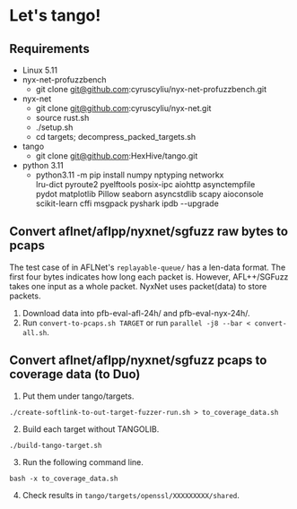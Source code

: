 # Let's tango!

## Requirements

+ Linux 5.11
+ nyx-net-profuzzbench
    - git clone git@github.com:cyruscyliu/nyx-net-profuzzbench.git
+ nyx-net
    - git clone git@github.com:cyruscyliu/nyx-net.git
    - source rust.sh
    - ./setup.sh
    - cd targets; decompress_packed_targets.sh
+ tango
    - git clone git@github.com:HexHive/tango.git
+ python 3.11
    - python3.11 -m pip install numpy nptyping networkx \
      lru-dict pyroute2 pyelftools posix-ipc aiohttp asynctempfile \
      pydot matplotlib Pillow seaborn asyncstdlib scapy aioconsole \
      scikit-learn cffi msgpack pyshark ipdb --upgrade

## Convert aflnet/aflpp/nyxnet/sgfuzz raw bytes to pcaps

The test case of in AFLNet's `replayable-queue/` has a len-data format. The
first four bytes indicates how long each packet is. However, AFL++/SGFuzz takes
one input as a whole packet. NyxNet uses packet(data) to store packets.

1. Download data into pfb-eval-afl-24h/ and pfb-eval-nyx-24h/.
2. Run `convert-to-pcaps.sh TARGET` or run `parallel -j8 --bar < convert-all.sh`.

## Convert aflnet/aflpp/nyxnet/sgfuzz pcaps to coverage data (to Duo)

1. Put them under tango/targets.

```
./create-softlink-to-out-target-fuzzer-run.sh > to_coverage_data.sh
```

2. Build each target without TANGOLIB.

```
./build-tango-target.sh
```

3. Run the following command line.

```
bash -x to_coverage_data.sh
```

4. Check results in `tango/targets/openssl/XXXXXXXXX/shared`.
